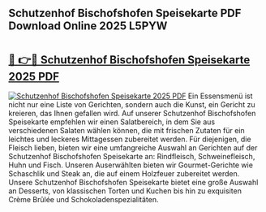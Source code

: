 ## Schutzenhof Bischofshofen Speisekarte PDF Download Online 2025 L5PYW

# <h2><a href="http://gcdkcci.nevu.top/?p=Schutzenhof+Bischofshofen+Speisekarte">🔗 👉🔴 Schutzenhof Bischofshofen Speisekarte 2025 PDF</a></h2>

[![Schutzenhof Bischofshofen Speisekarte 2025 PDF](https://i.imgur.com/dBaPXMq.png)](http://gcdkcci.nevu.top/?p=Schutzenhof+Bischofshofen+Speisekarte)
Ein Essensmenü ist nicht nur eine Liste von Gerichten, sondern auch die Kunst, ein Gericht zu kreieren, das Ihnen gefallen wird. Auf unserer Schutzenhof Bischofshofen Speisekarte empfehlen wir einen Salatbereich, in dem Sie aus verschiedenen Salaten wählen können, die mit frischen Zutaten für ein leichtes und leckeres Mittagessen zubereitet werden. Für diejenigen, die Fleisch lieben, bieten wir eine umfangreiche Auswahl an Gerichten auf der Schutzenhof Bischofshofen Speisekarte an: Rindfleisch, Schweinefleisch, Huhn und Fisch. Unseren Auserwählten bieten wir Gourmet-Gerichte wie Schaschlik und Steak an, die auf einem Holzfeuer zubereitet werden. Unsere Schutzenhof Bischofshofen Speisekarte bietet eine große Auswahl an Desserts, von klassischen Torten und Kuchen bis hin zu exquisiten Crème Brûlée und Schokoladenspezialitäten.
